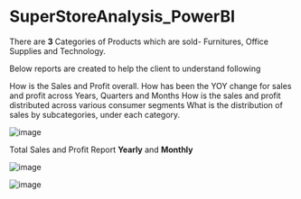 # SuperStoreAnalysis_PowerBI

There are **3** Categories of Products which are sold- Furnitures, Office Supplies and Technology. 

Below reports are created to help the client to understand following

How is the Sales and Profit overall.
How has been the YOY change for sales and profit across Years, Quarters and Months
How is the sales and profit distributed across various consumer segments
What is the distribution of sales by subcategories, under each category.

![image](https://user-images.githubusercontent.com/38419795/189784282-987b83d0-d7aa-40a4-88d3-3c4b12cf426a.png)

Total Sales and Profit Report **Yearly** and **Monthly**

![image](https://user-images.githubusercontent.com/38419795/190032358-49e4c5cd-2d7e-42dd-a3f0-b6f5d3bbe3c0.png)



![image](https://user-images.githubusercontent.com/38419795/190809888-99c737c4-189f-47d5-91a9-9535aab6dec6.png)




